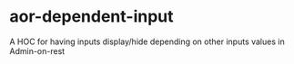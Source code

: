 # aor-dependent-input
A HOC for having inputs display/hide depending on other inputs values in Admin-on-rest
